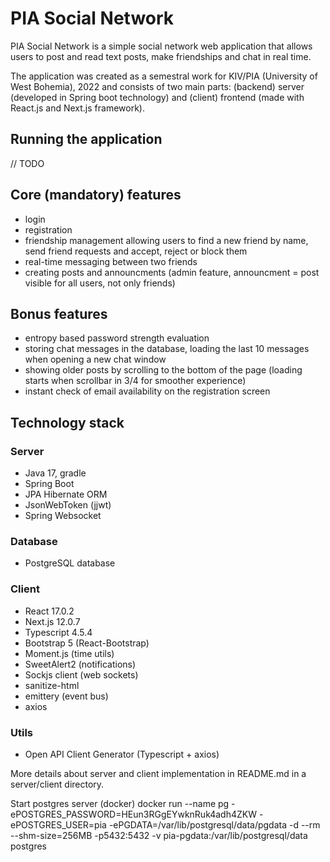 # PIA Social Network

PIA Social Network is a simple social network web application that allows users to post and read text posts, make friendships and chat in real time.

The application was created as a semestral work for KIV/PIA (University of West Bohemia), 2022 and consists of two main parts: (backend) server (developed in Spring boot technology) and (client) frontend (made with React.js and Next.js framework).

## Running the application

// TODO

## Core (mandatory) features

- login
- registration
- friendship management allowing users to find a new friend by name, send friend requests and accept, reject or block them
- real-time messaging between two friends
- creating posts and announcments (admin feature, announcment = post visible for all users, not only friends)

## Bonus features

- entropy based password strength evaluation
- storing chat messages in the database, loading the last 10 messages when opening a new chat window
- showing older posts by scrolling to the bottom of the page (loading starts when scrollbar in 3/4 for smoother experience)
- instant check of email availability on the registration screen

## Technology stack

### Server

- Java 17, gradle
- Spring Boot
- JPA Hibernate ORM
- JsonWebToken (jjwt)
- Spring Websocket

### Database

- PostgreSQL database

### Client

- React 17.0.2
- Next.js 12.0.7
- Typescript 4.5.4
- Bootstrap 5 (React-Bootstrap)
- Moment.js (time utils)
- SweetAlert2 (notifications)
- Sockjs client (web sockets)
- sanitize-html
- emittery (event bus)
- axios

### Utils

- Open API Client Generator (Typescript + axios)

More details about server and client implementation in README.md in a server/client directory.

Start postgres server (docker)
docker run --name pg -ePOSTGRES_PASSWORD=HEun3RGgEYwknRuk4adh4ZKW -ePOSTGRES_USER=pia -ePGDATA=/var/lib/postgresql/data/pgdata -d --rm --shm-size=256MB -p5432:5432 -v pia-pgdata:/var/lib/postgresql/data postgres
